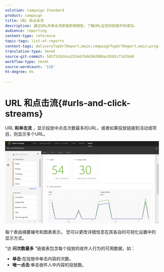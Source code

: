 ```yaml
---
solution: Campaign Standard
product: campaign
title: URL 和点击流
description: 通过URL并单击流即装即用报告，了解URL在您的投放中的成功。
audience: reporting
content-type: reference
topic-tags: list-of-reports
context-tags: deliveryTopUrlReport,main;campaignTopUrlReport,main;programTopUrlReport,main
translation-type: tm+mt
source-git-commit: 501f52624ce253eb7b0d36d908ac8502cf1d3b48
workflow-type: tm+mt
source-wordcount: '116'
ht-degree: 6%

---
```



# URL 和点击流{#urls-and-click-streams}

URL **和单击流** ，显示投放中点击次数最多的URL，或者如果投放链接到活动或项目，则显示多个URL。

![](assets/delivery_reports_8.png)

每个表由摘要编号和图表表示。 您可以更改详细信息在其各自的可视化设置中的显示方式。

“访 **问次数最多** ”链接表包含每个投放的收件人行为的可用数据，如：

* **单击**:在投放中单击内容的次数。
* **唯一点击**:单击收件人中内容的投放数。


